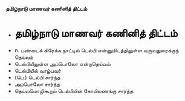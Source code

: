 **தமிழ்நாடு மாணவர் கணினித் திட்டம்**
- # தமிழ்நாடு மாணவர் கணினித் திட்டம்
- n. பண்டைக் கிரேக்க நாட்டில் டெல்பி என்னுமிடத்திலுள்ள வருவதுரைக்குந் தெய்வம்
- டெல்பியிலுள்ள அப்பொலோ என்றதெய்வம்
- டெல்பியில் வாழ்பவர்
- (பெ.) டெல்பி சார்ந்த
- அப்பொலோ சார்ந்த
- தெய்வமொழிகூறம் டெல்பியின் கோயிலணங்கு சார்ந்த.

